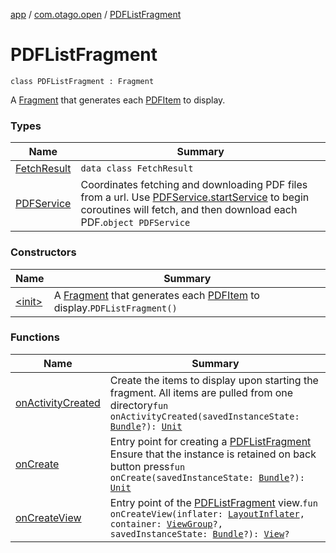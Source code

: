 [app](../../index.md) / [com.otago.open](../index.md) / [PDFListFragment](./index.md)

# PDFListFragment

`class PDFListFragment : Fragment`

A [Fragment](#) that generates each [PDFItem](../-p-d-f-item/index.md) to display.

### Types

| Name | Summary |
|---|---|
| [FetchResult](-fetch-result/index.md) | `data class FetchResult` |
| [PDFService](-p-d-f-service/index.md) | Coordinates fetching and downloading PDF files from a url. Use [PDFService.startService](-p-d-f-service/start-service.md) to begin coroutines will fetch, and then download each PDF.`object PDFService` |

### Constructors

| Name | Summary |
|---|---|
| [&lt;init&gt;](-init-.md) | A [Fragment](#) that generates each [PDFItem](../-p-d-f-item/index.md) to display.`PDFListFragment()` |

### Functions

| Name | Summary |
|---|---|
| [onActivityCreated](on-activity-created.md) | Create the items to display upon starting the fragment. All items are pulled from one directory`fun onActivityCreated(savedInstanceState: `[`Bundle`](https://developer.android.com/reference/android/os/Bundle.html)`?): `[`Unit`](https://kotlinlang.org/api/latest/jvm/stdlib/kotlin/-unit/index.html) |
| [onCreate](on-create.md) | Entry point for creating a [PDFListFragment](./index.md) Ensure that the instance is retained on back button press`fun onCreate(savedInstanceState: `[`Bundle`](https://developer.android.com/reference/android/os/Bundle.html)`?): `[`Unit`](https://kotlinlang.org/api/latest/jvm/stdlib/kotlin/-unit/index.html) |
| [onCreateView](on-create-view.md) | Entry point of the [PDFListFragment](./index.md) view.`fun onCreateView(inflater: `[`LayoutInflater`](https://developer.android.com/reference/android/view/LayoutInflater.html)`, container: `[`ViewGroup`](https://developer.android.com/reference/android/view/ViewGroup.html)`?, savedInstanceState: `[`Bundle`](https://developer.android.com/reference/android/os/Bundle.html)`?): `[`View`](https://developer.android.com/reference/android/view/View.html)`?` |
